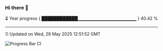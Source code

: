### Hi there 👋

⏳ Year progress { ████████████▁▁▁▁▁▁▁▁▁▁▁▁▁▁▁▁▁▁ } 40.42 %

---

⏰ Updated on Wed, 28 May 2025 12:51:52 GMT

![Progress Bar CI](https://github.com/ZhaoGui/ZhaoGui/workflows/Progress%20Bar%20CI/badge.svg)
